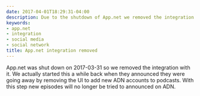 ```yaml
---
date: 2017-04-01T18:29:31-04:00
description: Due to the shutdown of App.net we removed the integration for it
keywords:
- app.net
- integration
- social media
- social network
title: App.net integration removed
---
```

App.net was shut down on 2017-03-31 so we removed the integration with it. We actually started this a while back when they announced they were going away by removing the UI to add new ADN accounts to podcasts. With this step new episodes will no longer be tried to announced on ADN.

